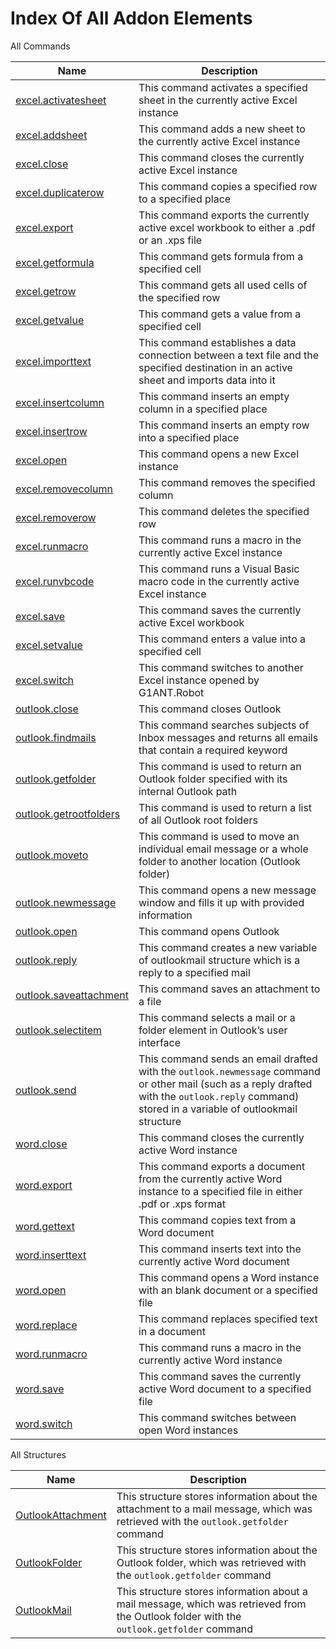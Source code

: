 # Index Of All Addon Elements


 All Commands

| Name | Description |
| ---- | ----------- |
| [excel.activatesheet](https://manual.g1ant.com/link/G1ANT.Addon.MSOffice/G1ANT.Addon.MSOffice/Commands/ExcelActivateSheetCommand.md) | This command activates a specified sheet in the currently active Excel instance |
| [excel.addsheet](https://manual.g1ant.com/link/G1ANT.Addon.MSOffice/G1ANT.Addon.MSOffice/Commands/ExcelAddSheetCommand.md) | This command adds a new sheet to the currently active Excel instance |
| [excel.close](https://manual.g1ant.com/link/G1ANT.Addon.MSOffice/G1ANT.Addon.MSOffice/Commands/ExcelCloseCommand.md) | This command closes the currently active Excel instance |
| [excel.duplicaterow](https://manual.g1ant.com/link/G1ANT.Addon.MSOffice/G1ANT.Addon.MSOffice/Commands/ExcelDuplicateRowCommand.md) | This command copies a specified row to a specified place |
| [excel.export](https://manual.g1ant.com/link/G1ANT.Addon.MSOffice/G1ANT.Addon.MSOffice/Commands/ExcelExportCommand.md) | This command exports the currently active excel workbook to either a .pdf or an .xps file |
| [excel.getformula](https://manual.g1ant.com/link/G1ANT.Addon.MSOffice/G1ANT.Addon.MSOffice/Commands/ExcelGetFormulaCommand.md) | This command gets formula from a specified cell |
| [excel.getrow](https://manual.g1ant.com/link/G1ANT.Addon.MSOffice/G1ANT.Addon.MSOffice/Commands/ExcelGetRowCommand.md) | This command gets all used cells of the specified row |
| [excel.getvalue](https://manual.g1ant.com/link/G1ANT.Addon.MSOffice/G1ANT.Addon.MSOffice/Commands/ExcelGetValueCommand.md) | This command gets a value from a specified cell |
| [excel.importtext](https://manual.g1ant.com/link/G1ANT.Addon.MSOffice/G1ANT.Addon.MSOffice/Commands/ExcelImportTextCommand.md) | This command establishes a data connection between a text file and the specified destination in an active sheet and imports data into it |
| [excel.insertcolumn](https://manual.g1ant.com/link/G1ANT.Addon.MSOffice/G1ANT.Addon.MSOffice/Commands/ExcelInsertColumnCommand.md) | This command inserts an empty column in a specified place |
| [excel.insertrow](https://manual.g1ant.com/link/G1ANT.Addon.MSOffice/G1ANT.Addon.MSOffice/Commands/ExcelInsertRowCommand.md) | This command inserts an empty row into a specified place |
| [excel.open](https://manual.g1ant.com/link/G1ANT.Addon.MSOffice/G1ANT.Addon.MSOffice/Commands/ExcelOpenCommand.md) | This command opens a new Excel instance |
| [excel.removecolumn](https://manual.g1ant.com/link/G1ANT.Addon.MSOffice/G1ANT.Addon.MSOffice/Commands/ExcelRemoveColumnCommand.md) | This command removes the specified column |
| [excel.removerow](https://manual.g1ant.com/link/G1ANT.Addon.MSOffice/G1ANT.Addon.MSOffice/Commands/ExcelRemoveRowCommand.md) | This command deletes the specified row |
| [excel.runmacro](https://manual.g1ant.com/link/G1ANT.Addon.MSOffice/G1ANT.Addon.MSOffice/Commands/ExcelRunMacroCommand.md) | This command runs a macro in the currently active Excel instance |
| [excel.runvbcode](https://manual.g1ant.com/link/G1ANT.Addon.MSOffice/G1ANT.Addon.MSOffice/Commands/ExcelRunVBCodeCommand.md) | This command runs a Visual Basic macro code in the currently active Excel instance |
| [excel.save](https://manual.g1ant.com/link/G1ANT.Addon.MSOffice/G1ANT.Addon.MSOffice/Commands/ExcelSaveCommand.md) | This command saves the currently active Excel workbook |
| [excel.setvalue](https://manual.g1ant.com/link/G1ANT.Addon.MSOffice/G1ANT.Addon.MSOffice/Commands/ExcelSetValueCommand.md) | This command enters a value into a specified cell |
| [excel.switch](https://manual.g1ant.com/link/G1ANT.Addon.MSOffice/G1ANT.Addon.MSOffice/Commands/ExcelSwitchCommand.md) | This command switches to another Excel instance opened by G1ANT.Robot |
| [outlook.close](https://manual.g1ant.com/link/G1ANT.Addon.MSOffice/G1ANT.Addon.MSOffice/Commands/OutlookCloseCommand.md) | This command closes Outlook |
| [outlook.findmails](https://manual.g1ant.com/link/G1ANT.Addon.MSOffice/G1ANT.Addon.MSOffice/Commands/OutlookFindMailsCommand.md) | This command searches subjects of Inbox messages and returns all emails that contain a required keyword |
| [outlook.getfolder](https://manual.g1ant.com/link/G1ANT.Addon.MSOffice/G1ANT.Addon.MSOffice/Commands/OutlookGetFolderCommand.md) | This command is used to return an Outlook folder specified with its internal Outlook path |
| [outlook.getrootfolders](https://manual.g1ant.com/link/G1ANT.Addon.MSOffice/G1ANT.Addon.MSOffice/Commands/OutlookGetRootFoldersCommand.md) | This command is used to return a list of all Outlook root folders |
| [outlook.moveto](https://manual.g1ant.com/link/G1ANT.Addon.MSOffice/G1ANT.Addon.MSOffice/Commands/OutlookMoveToCommand.md) | This command is used to move an individual email message or a whole folder to another location (Outlook folder) |
| [outlook.newmessage](https://manual.g1ant.com/link/G1ANT.Addon.MSOffice/G1ANT.Addon.MSOffice/Commands/OutlookNewMessageCommand.md) | This command opens a new message window and fills it up with provided information |
| [outlook.open](https://manual.g1ant.com/link/G1ANT.Addon.MSOffice/G1ANT.Addon.MSOffice/Commands/OutlookOpenCommand.md) | This command opens Outlook |
| [outlook.reply](https://manual.g1ant.com/link/G1ANT.Addon.MSOffice/G1ANT.Addon.MSOffice/Commands/OutlookReplyCommand.md) | This command creates a new variable of outlookmail structure which is a reply to a specified mail |
| [outlook.saveattachment](https://manual.g1ant.com/link/G1ANT.Addon.MSOffice/G1ANT.Addon.MSOffice/Commands/OutlookSaveAttachmentCommand.md) | This command saves an attachment to a file |
| [outlook.selectitem](https://manual.g1ant.com/link/G1ANT.Addon.MSOffice/G1ANT.Addon.MSOffice/Commands/OutlookSelectItemCommand.md) | This command selects a mail or a folder element in Outlook’s user interface |
| [outlook.send](https://manual.g1ant.com/link/G1ANT.Addon.MSOffice/G1ANT.Addon.MSOffice/Commands/OutlookSendCommand.md) | This command sends an email drafted with the `outlook.newmessage` command or other mail (such as a reply drafted with the `outlook.reply` command) stored in a variable of outlookmail structure |
| [word.close](https://manual.g1ant.com/link/G1ANT.Addon.MSOffice/G1ANT.Addon.MSOffice/Commands/WordCloseCommand.md) | This command closes the currently active Word instance |
| [word.export](https://manual.g1ant.com/link/G1ANT.Addon.MSOffice/G1ANT.Addon.MSOffice/Commands/WordExportCommand.md) | This command exports a document from the currently active Word instance to a specified file in either .pdf or .xps format |
| [word.gettext](https://manual.g1ant.com/link/G1ANT.Addon.MSOffice/G1ANT.Addon.MSOffice/Commands/WordGetTextCommand.md) | This command copies text from a Word document |
| [word.inserttext](https://manual.g1ant.com/link/G1ANT.Addon.MSOffice/G1ANT.Addon.MSOffice/Commands/WordInsertTextCommand.md) | This command inserts text into the currently active Word document |
| [word.open](https://manual.g1ant.com/link/G1ANT.Addon.MSOffice/G1ANT.Addon.MSOffice/Commands/WordOpenCommand.md) | This command opens a Word instance with an blank document or a specified file |
| [word.replace](https://manual.g1ant.com/link/G1ANT.Addon.MSOffice/G1ANT.Addon.MSOffice/Commands/WordReplaceCommand.md) | This command replaces specified text in a document |
| [word.runmacro](https://manual.g1ant.com/link/G1ANT.Addon.MSOffice/G1ANT.Addon.MSOffice/Commands/WordRunMacroCommand.md) | This command runs a macro in the currently active Word instance |
| [word.save](https://manual.g1ant.com/link/G1ANT.Addon.MSOffice/G1ANT.Addon.MSOffice/Commands/WordSaveCommand.md) | This command saves the currently active Word document to a specified file |
| [word.switch](https://manual.g1ant.com/link/G1ANT.Addon.MSOffice/G1ANT.Addon.MSOffice/Commands/WordSwitchCommand.md) | This command switches between open Word instances |

 All Structures

| Name | Description |
| ---- | ----------- |
| [OutlookAttachment](https://manual.g1ant.com/link/G1ANT.Addon.MSOffice/G1ANT.Addon.MSOffice/Structures/OutlookAttachmentStructure.md) | This structure stores information about the attachment to a mail message, which was retrieved with the `outlook.getfolder` command |
| [OutlookFolder](https://manual.g1ant.com/link/G1ANT.Addon.MSOffice/G1ANT.Addon.MSOffice/Structures/OutlookFolderStructure.md) | This structure stores information about the Outlook folder, which was retrieved with the `outlook.getfolder` command |
| [OutlookMail](https://manual.g1ant.com/link/G1ANT.Addon.MSOffice/G1ANT.Addon.MSOffice/Structures/OutlookMailStructure.md) | This structure stores information about a mail message, which was retrieved from the Outlook folder with the `outlook.getfolder` command |
